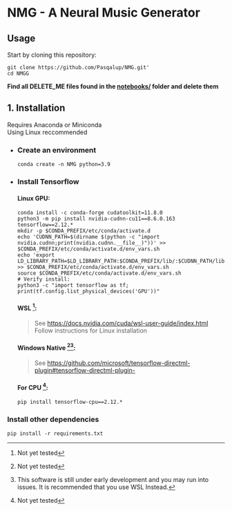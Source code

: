 # NMG - A Neural Music Generator

## Usage

Start by cloning this repository:
```
git clone https://github.com/Pasqalup/NMG.git'
cd NMGG
```
**Find all DELETE_ME files found in the [notebooks/](notebooks/) folder and delete them**

## 1. Installation
  Requires Anaconda or Miniconda<br />
  Using Linux reccommended

  - ### Create an environment
    ```
    conda create -n NMG python=3.9
    ```
  - ### Install Tensorflow
     #### Linux GPU:
      ```
      conda install -c conda-forge cudatoolkit=11.8.0
      python3 -m pip install nvidia-cudnn-cu11==8.6.0.163 tensorflow==2.12.*
      mkdir -p $CONDA_PREFIX/etc/conda/activate.d
      echo 'CUDNN_PATH=$(dirname $(python -c "import nvidia.cudnn;print(nvidia.cudnn.__file__)"))' >> $CONDA_PREFIX/etc/conda/activate.d/env_vars.sh
      echo 'export LD_LIBRARY_PATH=$LD_LIBRARY_PATH:$CONDA_PREFIX/lib/:$CUDNN_PATH/lib' >> $CONDA_PREFIX/etc/conda/activate.d/env_vars.sh
      source $CONDA_PREFIX/etc/conda/activate.d/env_vars.sh
      # Verify install:
      python3 -c "import tensorflow as tf; print(tf.config.list_physical_devices('GPU'))"
      ```
      #### WSL [^1]:
      > See https://docs.nvidia.com/cuda/wsl-user-guide/index.html   
      Follow instructions for Linux installation
        
      #### Windows Native [^1][^2]:
      > See https://github.com/microsoft/tensorflow-directml-plugin#tensorflow-directml-plugin-    
        
      #### For CPU [^1]:
      ```
      pip install tensorflow-cpu==2.12.*
      ```
### Install other dependencies
```
pip install -r requirements.txt
```

[^1]: Not yet tested
[^2]: This software is still under early development and you may run into issues. It is recommended that you use WSL Instead.
